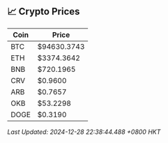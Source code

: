 ## 📈 Crypto Prices

| Coin | Price |
| ---- | ----- |
| BTC | $94630.3743 |
| ETH | $3374.3642 |
| BNB | $720.1965 |
| CRV | $0.9600 |
| ARB | $0.7657 |
| OKB | $53.2298 |
| DOGE | $0.3190 |

_Last Updated: 2024-12-28 22:38:44.488 +0800 HKT_